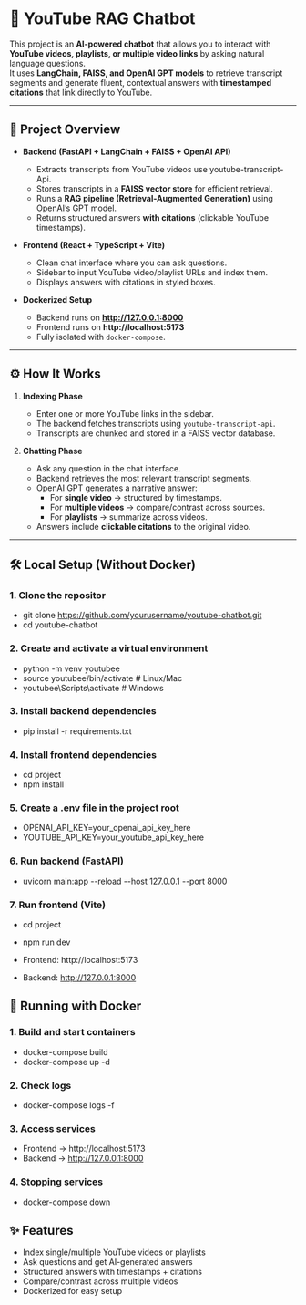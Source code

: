 # 🎥 YouTube RAG Chatbot

This project is an **AI-powered chatbot** that allows you to interact with **YouTube videos, playlists, or multiple video links** by asking natural language questions.  
It uses **LangChain, FAISS, and OpenAI GPT models** to retrieve transcript segments and generate fluent, contextual answers with **timestamped citations** that link directly to YouTube.

---

## 🚀 Project Overview

- **Backend (FastAPI + LangChain + FAISS + OpenAI API)**
  - Extracts transcripts from YouTube videos use youtube-transcript-Api.
  - Stores transcripts in a **FAISS vector store** for efficient retrieval.
  - Runs a **RAG pipeline (Retrieval-Augmented Generation)** using OpenAI’s GPT model.
  - Returns structured answers **with citations** (clickable YouTube timestamps).

- **Frontend (React + TypeScript + Vite)**
  - Clean chat interface where you can ask questions.
  - Sidebar to input YouTube video/playlist URLs and index them.
  - Displays answers with citations in styled boxes.

- **Dockerized Setup**
  - Backend runs on **http://127.0.0.1:8000**
  - Frontend runs on **http://localhost:5173**
  - Fully isolated with `docker-compose`.

---

## ⚙️ How It Works

1. **Indexing Phase**
   - Enter one or more YouTube links in the sidebar.
   - The backend fetches transcripts using `youtube-transcript-api`.
   - Transcripts are chunked and stored in a FAISS vector database.

2. **Chatting Phase**
   - Ask any question in the chat interface.
   - Backend retrieves the most relevant transcript segments.
   - OpenAI GPT generates a narrative answer:
     - For **single video** → structured by timestamps.
     - For **multiple videos** → compare/contrast across sources.
     - For **playlists** → summarize across videos.
   - Answers include **clickable citations** to the original video.

---

## 🛠️ Local Setup (Without Docker)

### 1. Clone the repositor

- git clone https://github.com/yourusername/youtube-chatbot.git
- cd youtube-chatbot
  
### 2. Create and activate a virtual environment
- python -m venv youtubee
- source youtubee/bin/activate   # Linux/Mac
- youtubee\Scripts\activate      # Windows

### 3. Install backend dependencies
- pip install -r requirements.txt

### 4. Install frontend dependencies
- cd project
- npm install

### 5. Create a .env file in the project root
- OPENAI_API_KEY=your_openai_api_key_here
- YOUTUBE_API_KEY=your_youtube_api_key_here

### 6. Run backend (FastAPI)
- uvicorn main:app --reload --host 127.0.0.1 --port 8000

### 7. Run frontend (Vite)
- cd project
- npm run dev

- Frontend: http://localhost:5173
- Backend: http://127.0.0.1:8000

## 🐳 Running with Docker

### 1. Build and start containers
- docker-compose build
- docker-compose up -d

### 2. Check logs
- docker-compose logs -f

### 3. Access services
- Frontend → http://localhost:5173
- Backend → http://127.0.0.1:8000

### 4. Stopping services
- docker-compose down

## ✨ Features
- Index single/multiple YouTube videos or playlists
- Ask questions and get AI-generated answers
- Structured answers with timestamps + citations
- Compare/contrast across multiple videos
- Dockerized for easy setup



   







